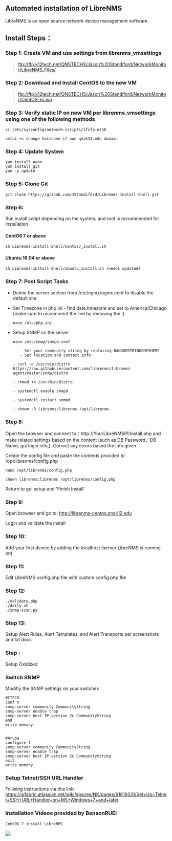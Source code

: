 ## Automated installation of LibreNMS
LibreNMS is an open source network device management software.

## Install Steps：

### Step 1: Create VM and use settings from librenms_vmsettings
   > ftp://ftp.k12tech.net/QNSTECHS/Jason%20Standiford/NetworkMonitor/LibreNMS_Files/


### Step 2: Download and Install CentOS to the new VM
   > ftp://ftp.k12tech.net/QNSTECHS/Jason%20Standiford/NetworkMonitor/CentOS-ks.iso
   
   
### Step 3: Verify static IP on new VM per librenms_vmsettings using one of the following methods

    vi /etc/sysconfig/network-scripts/ifcfg-eth0
    
    nmtui << change hostname if non qnsk12.edu domain


### Step 4: Update System
    yum install nano
    yum install git
    yum -y update
    


### Step 5: Clone Git 
    git clone https://github.com/JStandiford/Librenms-Install-Shell.git


### Step 6:
Run install script depending on the system, and root is recommended for installation
  
  
#### CentOS 7 or above
  
    sh Librenms-Install-Shell/Centos7_install.sh
  
#### Ubuntu 16.04 or above  

    sh Librenms-Install-Shell/ubuntu_install.sh (needs updated)
    
    
### Step 7: Post Script Tasks
- Delete the server section from /etc/nginx/nginx.conf to disable the default site

- Set Timezone in php.ini - find date.timezone and set to America/Chicago  (make sure to uncomment the line by removing the ;)

      nano /etc/php.ini

- Setup SNMP on the server

      nano /etc/snmp/snmpd.conf
     
         - Set your community string by replacing RANDOMSTRINGGOESHERE
         - Set location and contact info
   
      - curl -o /usr/bin/distro https://raw.githubusercontent.com/librenms/librenms-agent/master/snmp/distro
   
      - chmod +x /usr/bin/distro
   
      - systemctl enable snmpd
   
      - systemctl restart snmpd

      - chown -R librenms:librenms /opt/librenms        
      
      
### Step 8:
Open the browser and connect to：http://YourLibreNMSIP/install.php  and make related settings based on the content (such as DB Password、DB Name, gui login info,).  Correct any errors based the info given.  

Create the config file and paste the contents provided to /opt/librenms/config.php

    nano /opt/librenms/config.php

    chown librenms:librenms /opt/librenms/config.php
    
Return to gui setup and 'Finish Install'


### Step 9:
Open browser and go to: http://librenms-centos.qnsk12.edu

Login and validate the install



### Step 10:
Add your first device by adding the localhost (server LibreNMS is running on) 


### Step 11:
Edit LibreNMS config.php file with custom config.php file


### Step 12:
    ./validate.php
    ./daily.sh
    ./snmp-scan.py


### Step 13:
Setup Alert Rules, Alert Templates, and Alert Transports per screenshots and txt docs


### Step : 
Setup Oxidized


### Switch SNMP 
Modifiy the SNMP settings on your switches

    #CISCO
    conf t
    snmp-server community CommunityString
    snmp-server enable trap 
    snmp-server host IP version 2c CommunityString
    end
    write memory 


    #Aruba
    configure t
    snmp-server community CommunityString
    snmp-server enable trap 
    snmp-server host IP version 2c CommunityString
    exit
    write memory
    
    
### Setup Telnet/SSH URL Handler
Follwing instructions via this link:  https://ipfabric.atlassian.net/wiki/spaces/NK/pages/91619331/Set+Up+Telnet+SSH+URL+Handler+on+MS+Windows+7+and+later




### Installation Videos provided by BensonRUEI
   
    CentOS 7 install LibreNMS
[![](http://img.youtube.com/vi/UxsgXax2wBE/0.jpg)](http://www.youtube.com/watch?v=UxsgXax2wBE "")

